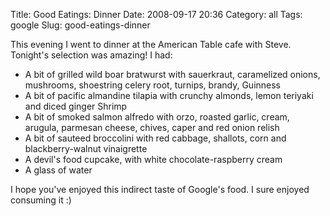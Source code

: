 Title: Good Eatings: Dinner
Date: 2008-09-17 20:36
Category: all
Tags: google
Slug: good-eatings-dinner

This evening I went to dinner at the American Table cafe with Steve.
Tonight's selection was amazing! I had:

-   A bit of grilled wild boar bratwurst with sauerkraut, caramelized
    onions, mushrooms, shoestring celery root, turnips, brandy, Guinness
-   A bit of pacific almandine tilapia with crunchy almonds, lemon
    teriyaki and diced ginger Shrimp
-   A bit of smoked salmon alfredo with orzo, roasted garlic, cream,
    arugula, parmesan cheese, chives, caper and red onion relish
-   A bit of sauteed broccolini with red cabbage, shallots, corn and
    blackberry-walnut vinaigrette
-   A devil's food cupcake, with white chocolate-raspberry cream
-   A glass of water

I hope you've enjoyed this indirect taste of Google's food. I sure
enjoyed consuming it :)
